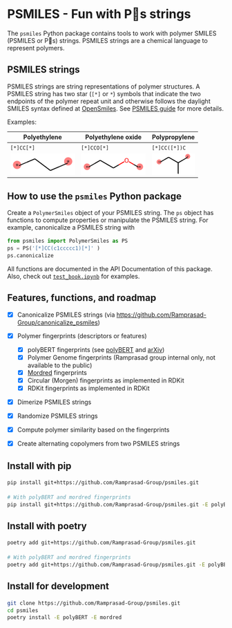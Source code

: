# PSMILES - Fun with P🙂s strings

The `psmiles` Python package contains tools to work with polymer SMILES (PSMILES or P🙂s) strings. PSMILES strings are a chemical language to represent polymers.

## PSMILES strings

PSMILES strings are string representations of polymer structures. A PSMILES string has two star (`[*]` or `*`) symbols that indicate the two endpoints of the polymer repeat unit and otherwise follows the daylight SMILES syntax defined at [OpenSmiles](http://opensmiles.org/opensmiles.html). See [PSMILES guide](https://www.polymergenome.org/guide/) for more details.

Examples:

 Polyethylene | Polyethylene oxide | Polypropylene |
|-|-|-|
| `[*]CC[*]` | `[*]CCO[*]` | `[*]CC([*])C` | 
| ![](docs/PE.png) | ![](docs/PEO.png) | ![](docs/PP.png) | 


## How to use the `psmiles` Python package


Create a `PolymerSmiles` object of your PSMILES string. The `ps` object has functions to compute properties or manipulate the PSMILES string. For example, canonicalize a PSMILES string with

```python
from psmiles import PolymerSmiles as PS
ps = PS('[*]CC(c1ccccc1)[*]' )
ps.canonicalize
```

All functions are documented in the API Documentation of this package. Also, check out [`test_book.ipynb`](tests/test_book.ipynb) for examples.


## Features, functions, and roadmap

- [x] Canonicalize PSMILES strings (via https://github.com/Ramprasad-Group/canonicalize_psmiles)
- [x] Polymer fingerprints (descriptors or features)
    - [x] polyBERT fingerprints (see [polyBERT](https://github.com/Ramprasad-Group/polyBERT) and [arXiv](https://arxiv.org/abs/2209.14803)) 
    - [x] Polymer Genome fingerprints (Ramprasad group internal only, not available to the public)
    - [x] [Mordred](https://github.com/mordred-descriptor/mordred) fingerprints
    - [x] Circular (Morgen) fingerprints as implemented in RDKit
    - [x] RDKit fingerprints as implemented in RDKit
- [x] Dimerize PSMILES strings
- [x] Randomize PSMILES strings
- [x] Compute polymer similarity based on the fingerprints
- [x] Create alternating copolymers from two PSMILES strings


## Install with pip


```bash
pip install git+https://github.com/Ramprasad-Group/psmiles.git

# With polyBERT and mordred fingerprints
pip install git+https://github.com/Ramprasad-Group/psmiles.git -E polyBERT -E mordred
```

## Install with poetry 

```bash
poetry add git+https://github.com/Ramprasad-Group/psmiles.git

# With polyBERT and mordred fingerprints
poetry add git+https://github.com/Ramprasad-Group/psmiles.git -E polyBERT -E mordred
```



## Install for development


```sh
git clone https://github.com/Ramprasad-Group/psmiles.git
cd psmiles
poetry install -E polyBERT -E mordred
```


